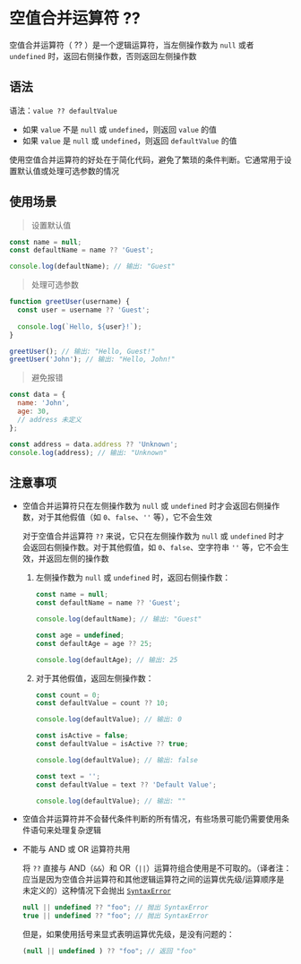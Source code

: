 # 空值合并运算符 ??

空值合并运算符（ ?? ）是一个逻辑运算符，当左侧操作数为 `null` 或者 `undefined`  时，返回右侧操作数，否则返回左侧操作数

 

## 语法

语法：`value ?? defaultValue`

- 如果 `value` 不是 `null` 或 `undefined`，则返回 `value` 的值
- 如果 `value` 是 `null` 或 `undefined`，则返回 `defaultValue` 的值



使用空值合并运算符的好处在于简化代码，避免了繁琐的条件判断。它通常用于设置默认值或处理可选参数的情况



## 使用场景

> 设置默认值



```js
const name = null;
const defaultName = name ?? 'Guest';

console.log(defaultName); // 输出: "Guest"

```



> 处理可选参数



```js
function greetUser(username) {
  const user = username ?? 'Guest';
  
  console.log(`Hello, ${user}!`);
}

greetUser(); // 输出: "Hello, Guest!"
greetUser('John'); // 输出: "Hello, John!"

```



> 避免报错



```js
const data = {
  name: 'John',
  age: 30,
  // address 未定义
};

const address = data.address ?? 'Unknown';
console.log(address); // 输出: "Unknown"

```



## 注意事项

- 空值合并运算符只在左侧操作数为 `null` 或 `undefined` 时才会返回右侧操作数，对于其他假值（如 `0`、`false`、`''` 等），它不会生效

  对于空值合并运算符 `??` 来说，它只在左侧操作数为 `null` 或 `undefined` 时才会返回右侧操作数。对于其他假值，如 `0`、`false`、空字符串 `''` 等，它不会生效，并返回左侧的操作数

  

  1. 左侧操作数为 `null` 或 `undefined` 时，返回右侧操作数：

     ```js
     const name = null;
     const defaultName = name ?? 'Guest';
     
     console.log(defaultName); // 输出: "Guest"
     
     const age = undefined;
     const defaultAge = age ?? 25;
     
     console.log(defaultAge); // 输出: 25
     
     ```

     

  2. 对于其他假值，返回左侧操作数：

     ```js
     const count = 0;
     const defaultValue = count ?? 10;
     
     console.log(defaultValue); // 输出: 0
     
     const isActive = false;
     const defaultValue = isActive ?? true;
     
     console.log(defaultValue); // 输出: false
     
     const text = '';
     const defaultValue = text ?? 'Default Value';
     
     console.log(defaultValue); // 输出: ""
     
     ```

     

- 空值合并运算符并不会替代条件判断的所有情况，有些场景可能仍需要使用条件语句来处理复杂逻辑

- 不能与 AND 或 OR 运算符共用

  将 `??` 直接与 AND（`&&`）和 OR（`||`）运算符组合使用是不可取的。（译者注：应当是因为空值合并运算符和其他逻辑运算符之间的运算优先级/运算顺序是未定义的）这种情况下会抛出 [`SyntaxError`](https://developer.mozilla.org/zh-CN/docs/Web/JavaScript/Reference/Global_Objects/SyntaxError)

  

  ```js
  null || undefined ?? "foo"; // 抛出 SyntaxError
  true || undefined ?? "foo"; // 抛出 SyntaxError
  
  ```

  

  但是，如果使用括号来显式表明运算优先级，是没有问题的：

  

  ```js
  (null || undefined ) ?? "foo"; // 返回 "foo"
  
  ```

  